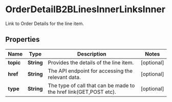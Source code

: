 

# OrderDetailB2BLinesInnerLinksInner

Link to Order Details for the line item.

## Properties

| Name | Type | Description | Notes |
|------------ | ------------- | ------------- | -------------|
|**topic** | **String** | Provides the details of the line item. |  [optional] |
|**href** | **String** | The API endpoint for accessing the relevant data. |  [optional] |
|**type** | **String** | The type of call that can be made to the href link(GET,POST etc). |  [optional] |



